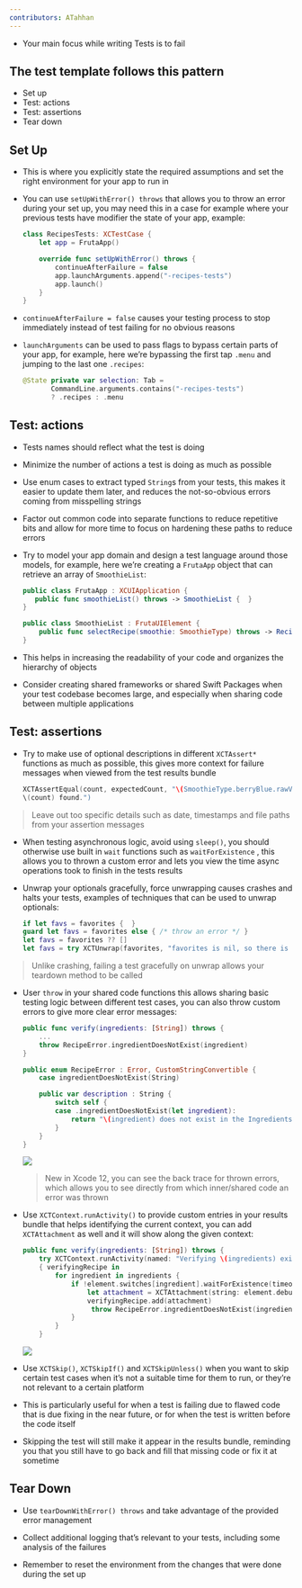 ```yaml
---
contributors: ATahhan
---
```


- Your main focus while writing Tests is to fail

## The test template follows this pattern

* Set up
* Test: actions
* Test: assertions
* Tear down

## Set Up

* This is where you explicitly state the required assumptions and set the right environment for your app to run in

* You can use `setUpWithError() throws` that allows you to throw an error during your set up, you may need this in a case for example where your previous tests have modifier the state of your app, example:

	```swift
	class RecipesTests: XCTestCase {
		let app = FrutaApp()

		override func setUpWithError() throws {
	    	continueAfterFailure = false
	    	app.launchArguments.append("-recipes-tests")
	    	app.launch()
		}
	}
	```

* `continueAfterFailure = false` causes your testing process to stop immediately instead of test failing for no obvious reasons

* `launchArguments` can be used to pass flags to bypass certain parts of your app, for example, here we’re bypassing the first tap `.menu` and jumping to the last one `.recipes`:

	```swift
	@State private var selection: Tab = 
		   CommandLine.arguments.contains("-recipes-tests") 
		   ? .recipes : .menu
	```

## Test: actions

* Tests names should reflect what the test is doing

* Minimize the number of actions a test is doing as much as possible

* Use enum cases to extract typed `String`s from your tests, this makes it easier to update them later, and reduces the not-so-obvious errors coming from misspelling strings

* Factor out common code into separate functions to reduce repetitive bits and allow for more time to focus on hardening these paths to reduce errors

* Try to model your app domain and design a test language around those models, for example, here we’re creating a `FrutaApp` object that can retrieve an array of `SmoothieList`:

	```swift
	public class FrutaApp : XCUIApplication {
	   public func smoothieList() throws -> SmoothieList {  }
	} 

	public class SmoothieList : FrutaUIElement {
		public func selectRecipe(smoothie: SmoothieType) throws -> Recipe {  }
	}
	```

* This helps in increasing the readability of your code and organizes the hierarchy of objects

* Consider creating shared frameworks or shared Swift Packages when your test codebase becomes large, and especially when sharing code between multiple applications

## Test: assertions

* Try to make use of optional descriptions in different `XCTAssert*` functions as much as possible, this gives more context for failure messages when viewed from the test results bundle

	```swift
	XCTAssertEqual(count, expectedCount, "\(SmoothieType.berryBlue.rawValue) smoothie is expected to have \(expectedCount) ingredients: \(expectedIngredients), however, there were 
	\(count) found.")
	```
	
> Leave out too specific details such as date, timestamps and file paths from your assertion messages

* When testing asynchronous logic, avoid using `sleep()`, you should otherwise use built in `wait` functions such as `waitForExistence` , this allows you to thrown a custom error and lets you view the time async operations took to finish in the tests results

* Unwrap your optionals gracefully, force unwrapping causes crashes and halts your tests, examples of techniques that can be used to unwrap optionals:

	```swift
	if let favs = favorites {  }
	guard let favs = favorites else { /* throw an error */ }
	let favs = favorites ?? []
	let favs = try XCTUnwrap(favorites, "favorites is nil, so there is nothing to count”)
	```
	
> Unlike crashing, failing a test gracefully on unwrap allows your teardown method to be called

* User `throw` in your shared code functions this allows sharing basic testing logic between different test cases, you can also throw custom errors to give more clear error messages:

	```swift
	public func verify(ingredients: [String]) throws {
		...
		throw RecipeError.ingredientDoesNotExist(ingredient)
	}

	public enum RecipeError : Error, CustomStringConvertible {
		case ingredientDoesNotExist(String)

		public var description : String {
	    	switch self {
	    	case .ingredientDoesNotExist(let ingredient):
	        	return "\(ingredient) does not exist in the Ingredients View.)"
	    	}
		}
	}
	```
	
	![][image-1]
	
	> New in Xcode 12, you can see the back trace for thrown errors, which allows you to see directly from which inner/shared code an error was thrown 

* Use `XCTContext.runActivity()` to provide custom entries in your results bundle that helps identifying the current context, you can add `XCTAttachment` as well and it will show along the given context:

	```swift
	public func verify(ingredients: [String]) throws {
		try XCTContext.runActivity(named: "Verifying \(ingredients) exists in the Recipe screen.")
		{ verifyingRecipe in
	    	for ingredient in ingredients {
	        	if !element.switches[ingredient].waitForExistence(timeout: 5) {
	            	let attachment = XCTAttachment(string: element.debugDescription)
	            	verifyingRecipe.add(attachment)
	            	 throw RecipeError.ingredientDoesNotExist(ingredient)
	        	}
	    	}
		}
	```

	![][image-2]

* Use `XCTSkip()`, `XCTSkipIf()` and `XCTSkipUnless()` when you want to skip certain test cases when it’s not a suitable time for them to run, or they’re not relevant to a certain platform

* This is particularly useful for when a test is failing due to flawed code that is due fixing in the near future, or for when the test is written before the code itself

* Skipping the test will still make it appear in the results bundle, reminding you that you still have to go back and fill that missing code or fix it at sometime

## Tear Down

* Use `tearDownWithError() throws` and take advantage of the provided error management

* Collect additional logging that’s relevant to your tests, including some analysis of the failures

* Remember to reset the environment from the changes that were done during the set up

[image-1]:	../../../images/notes/wwdc20/10091/custom_error_message.png
[image-2]:	../../../images/notes/wwdc20/10091/context_result_bundle.png
